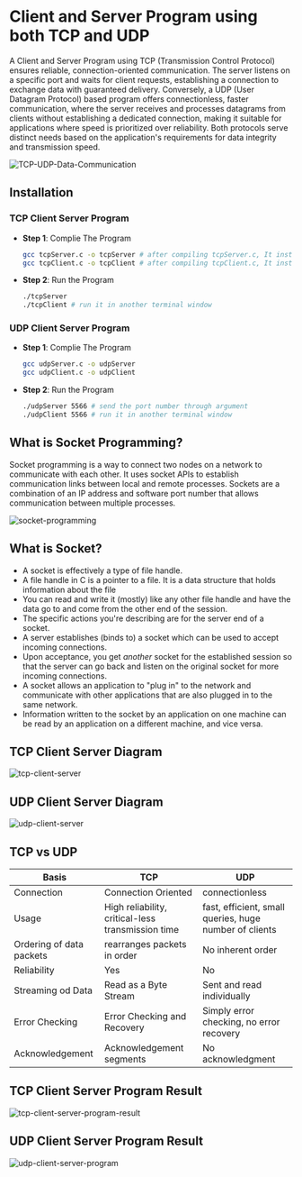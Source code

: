 # Client and Server Program using both TCP and UDP

A Client and Server Program using TCP (Transmission Control Protocol) ensures reliable, connection-oriented communication. The server listens on a specific port and waits for client requests, establishing a connection to exchange data with guaranteed delivery. Conversely, a UDP (User Datagram Protocol) based program offers connectionless, faster communication, where the server receives and processes datagrams from clients without establishing a dedicated connection, making it suitable for applications where speed is prioritized over reliability. Both protocols serve distinct needs based on the application's requirements for data integrity and transmission speed.

![TCP-UDP-Data-Communication](./assets/TCP_and_UDP_data_sending.png)

## Installation

### TCP Client Server Program

* **Step 1**: Complie The Program
  ```bash
  gcc tcpServer.c -o tcpServer # after compiling tcpServer.c, It instructs the compiler to output the compiled executable with the name tcpServer.
  gcc tcpClient.c -o tcpClient # after compiling tcpClient.c, It instructs the compiler to output the compiled executable with the name tcpClient.
  ```
* **Step 2**: Run the Program
  ```bash
  ./tcpServer
  ./tcpClient # run it in another terminal window
  ```

### UDP Client Server Program

* **Step 1**: Complie The Program

  ```bash
  gcc udpServer.c -o udpServer 
  gcc udpClient.c -o udpClient 
  ```
* **Step 2**: Run the Program

  ```bash
  ./udpServer 5566 # send the port number through argument
  ./udpClient 5566 # run it in another terminal window
  ```

## What is Socket Programming?

Socket programming is a way to connect two nodes on a network to communicate with each other. It uses socket APIs to establish communication links between local and remote processes. Sockets are a combination of an IP address and software port number that allows communication between multiple processes.

![socket-programming](./assets/Socket-Programming.png)

## What is Socket?

* A socket is effectively a type of file handle.
* A file handle in C is a pointer to a file. It is a data structure that holds information about the file
* You can read and write it (mostly) like any other file handle and have the data go to and come from the other end of the session.
* The specific actions you're describing are for the server end of a socket.
* A server establishes (binds to) a socket which can be used to accept incoming connections.
* Upon acceptance, you get *another* socket for the established session so that the server can go back and listen on the original socket for more incoming connections.
* A socket allows an application to "plug in" to the network and communicate with other applications that are also plugged in to the same network.
* Information written to the socket by an application on one machine can be read by an application on a different machine, and vice versa.

## TCP Client Server Diagram

![tcp-client-server](./assets/tcp_server_client.png)

## UDP Client Server Diagram

![udp-client-server](./assets/udp_server-client.png)

## TCP vs UDP

| Basis                    | TCP                                               | UDP                                                    |
| ------------------------ | ------------------------------------------------- | ------------------------------------------------------ |
| Connection               | Connection Oriented                               | connectionless                                         |
| Usage                    | High reliability, critical-less transmission time | fast, efficient, small queries, huge number of clients |
| Ordering of data packets | rearranges packets in order                       | No inherent order                                      |
| Reliability              | Yes                                               | No                                                     |
| Streaming od Data        | Read as a Byte Stream                             | Sent and read individually                             |
| Error Checking           | Error Checking and Recovery                       | Simply error checking, no error recovery               |
| Acknowledgement          | Acknowledgement segments                          | No acknowledgment                                      |

## TCP Client Server Program Result

![tcp-client-server-program-result](./assets/TCP_Client_Server_OutPut.png)

## UDP Client Server Program Result

![udp-client-server-program](./assets/UDP_Client_Server_OutPut.png)
